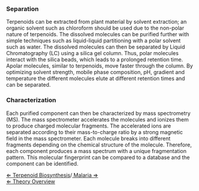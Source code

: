 ### Separation

Terpenoids can be extracted from plant material by solvent extraction;
an organic solvent such as chloroform should be used due to the
non-polar nature of terpenoids. The dissolved molecules can be purified
further with simple techniques such as liquid-liquid partitioning with a
polar solvent such as water. The dissolved molecules can then be
separated by Liquid Chromatography (LC) using a silica gel column. Thus,
polar molecules interact with the silica beads, which leads to a
prolonged retention time. Apolar molecules, similar to terpenoids, move
faster through the column. By optimizing solvent strength, mobile phase
composition, pH, gradient and temperature the different molecules elute
at different retention times and can be separated.

### Characterization

Each purified component can then be characterized by mass spectrometry
(MS). The mass spectrometer accelerates the molecules and ionizes them
to produce charged molecular fragments. The accelerated ions are
separated according to their mass-to-charge ratio by a strong magnetic
field in the mass spectrometer. Each molecule breaks into different
fragments depending on the chemical structure of the molecule.
Therefore, each component produces a mass spectrum with a unique
fragmentation pattern. This molecular fingerprint can be compared to a
database and the component can be identified.

[ ⇐ Terpenoid Biosynthesis](/wiki/Terpenoid_Biosynthesis "wikilink")/[ Malaria
⇒ ](/wiki/Malaria "wikilink")\
[ ⇐ Theory Overview](/wiki/PlantLab "wikilink")


